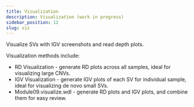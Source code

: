 ```yaml
---
title: Visualization
description: Visualization (work in progress)
sidebar_position: 12
slug: viz
---
```


Visualize SVs with IGV screenshots and read depth plots.

Visualization methods include:

- RD Visualization - generate RD plots across all samples, ideal for visualizing large CNVs.
- IGV Visualization - generate IGV plots of each SV for individual sample, ideal for visualizing de novo small SVs.
- Module09.visualize.wdl - generate RD plots and IGV plots, and combine them for easy review.
